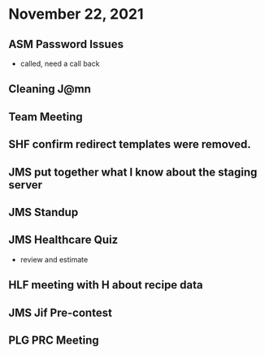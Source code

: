 # November 22, 2021

## ASM Password Issues
- called, need a call back

## Cleaning J@mn

## Team Meeting

## SHF confirm redirect templates were removed.

## JMS put together what I know about the staging server

## JMS Standup

## JMS Healthcare Quiz
- review and estimate

## HLF meeting with H about recipe data

## JMS Jif Pre-contest

## PLG PRC Meeting